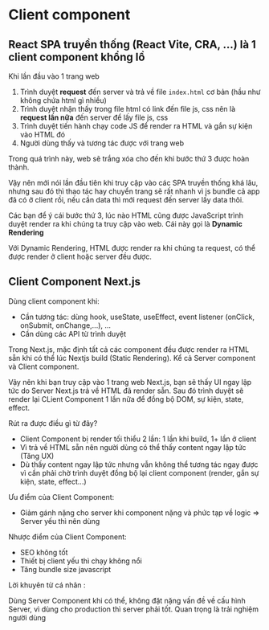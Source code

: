 # Client component

## React SPA truyền thống (React Vite, CRA, ...) là 1 client component khổng lồ

Khi lần đầu vào 1 trang web

1. Trình duyệt **request** đến server và trả về file `index.html` cơ bản (hầu như không chứa html gì nhiều)
2. Trình duyệt nhận thấy trong file html có link đến file js, css nên là **request lần nữa** đến server để lấy file js, css
3. Trình duyệt tiến hành chạy code JS để render ra HTML và gắn sự kiện vào HTML đó
4. Người dùng thấy và tương tác được với trang web

Trong quá trình này, web sẽ trắng xóa cho đến khi bước thứ 3 được hoàn thành.

Vậy nên mới nói lần đầu tiên khi truy cập vào các SPA truyền thống khá lâu, nhưng sau đó thì thao tác hay chuyển trang sẽ rất nhanh vì js bundle cả app đã có ở client rồi, nếu cần data thì mới request đến server lấy data thôi.

Các bạn để ý cái bước thứ 3, lúc nào HTML cũng được JavaScript trình duyệt render ra khi chúng ta truy cập vào web. Cái này gọi là **Dynamic Rendering**

Với Dynamic Rendering, HTML được render ra khi chúng ta request, có thể được render ở client hoặc server đều được.

## Client Component Next.js

Dùng client component khi:

- Cần tương tác: dùng hook, useState, useEffect, event listener (onClick, onSubmit, onChange,...), ...
- Cần dùng các API từ trình duyệt

Trong Next.js, mặc định tất cả các component đều được render ra HTML sẵn khi có thể lúc Nextjs build (Static Rendering). Kể cả Server component và Client component.

Vậy nên khi bạn truy cập vào 1 trang web Next.js, bạn sẽ thấy UI ngay lập tức do Server Next.js trả về HTML đã render sẵn. Sau đó trình duyệt sẽ render lại CLient Component 1 lần nữa để đồng bộ DOM, sự kiện, state, effect.

Rút ra được điều gì từ đây?

- Client Component bị render tối thiểu 2 lần: 1 lần khi build, 1+ lần ở client
- Vì trả về HTML sẵn nên người dùng có thể thấy content ngay lập tức (Tăng UX)
- Dù thấy content ngay lập tức nhưng vẫn không thể tương tác ngay được vì cần phải chờ trình duyệt đồng bộ lại client component (render, gắn sự kiện, state, effect...)

Ưu điểm của Client Component:

- Giảm gánh nặng cho server khi component nặng và phức tạp về logic => Server yếu thì nên dùng

Nhược điểm của Client Component:

- SEO không tốt
- Thiết bị client yếu thì chạy không nổi
- Tăng bundle size javascript

Lời khuyên từ cá nhân :

Dùng Server Component khi có thể,  không đặt nặng vấn đề về cấu hình Server, vì dùng cho production thì server phải tốt. Quan trọng là trải nghiệm người dùng
